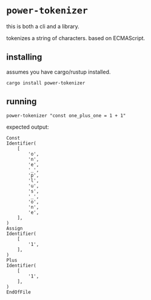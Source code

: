 # `power-tokenizer`

this is both a cli and a library.

tokenizes a string of characters. based on ECMAScript.

## installing

assumes you have cargo/rustup installed.

```shell
cargo install power-tokenizer
```

## running

```shell
power-tokenizer "const one_plus_one = 1 + 1"
```

expected output:

```
Const
Identifier(
    [
        'o',
        'n',
        'e',
        '_',
        'p',
        'l',
        'u',
        's',
        '_',
        'o',
        'n',
        'e',
    ],
)
Assign
Identifier(
    [
        '1',
    ],
)
Plus
Identifier(
    [
        '1',
    ],
)
EndOfFile

```